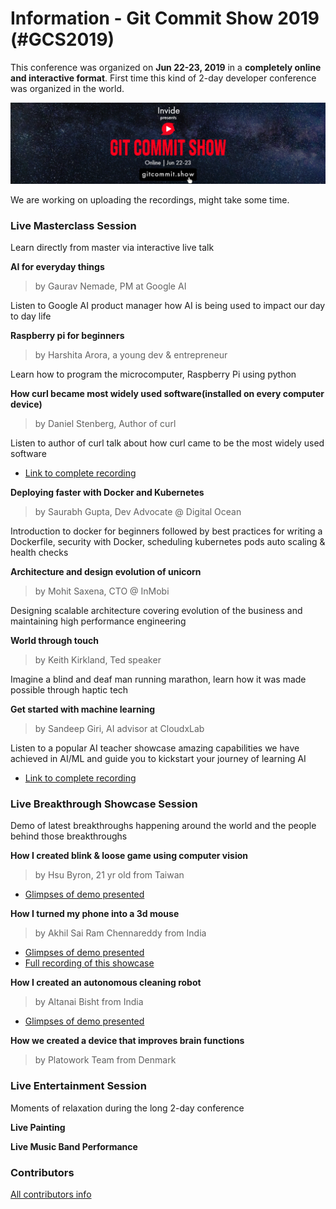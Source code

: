 # Information - Git Commit Show 2019 (#GCS2019)

This conference was organized on **Jun 22-23, 2019** in a **completely online and interactive format**. 
First time this kind of 2-day developer conference was organized in the world. 

![Banner Image](https://github.com/Git-Commit-Show/gcs2019/raw/master/linkedin_banner.png "GCS2019 Banner")

We are working on uploading the recordings, might take some time.

### Live Masterclass Session

Learn directly from master via interactive live talk


**AI for everyday things**

> by Gaurav Nemade, PM at Google AI	

Listen to Google AI product manager how AI is being used to impact our day to day life


**Raspberry pi for beginners**

> by Harshita Arora, a young dev & entrepreneur

Learn how to program the microcomputer, Raspberry Pi using python


**How curl became most widely used software(installed on every computer device)**

> by Daniel Stenberg, Author of curl	

Listen to author of curl talk about how curl came to be the most widely used software

* [Link to complete recording](https://youtu.be/oYP7W1gXzsI)


**Deploying faster with Docker and Kubernetes**

> by Saurabh Gupta, Dev Advocate @ Digital Ocean

Introduction to docker for beginners followed by best practices for writing a Dockerfile, security with Docker, scheduling kubernetes pods auto scaling & health checks


**Architecture and design evolution of unicorn**

> by Mohit Saxena, CTO @ InMobi	

Designing scalable architecture covering evolution of the business and maintaining high performance engineering


**World through touch**

> by Keith Kirkland, Ted speaker

Imagine a blind and deaf man running marathon, learn how it was made possible through haptic tech


**Get started with machine learning**

> by Sandeep Giri, AI advisor at CloudxLab

Listen to a popular AI teacher showcase amazing capabilities we have achieved in AI/ML and guide you to kickstart your journey of learning AI

* [Link to complete recording](https://www.youtube.com/watch?v=0TvA0B2Jx3k)


### Live Breakthrough Showcase Session

Demo of latest breakthroughs happening around the world and the people behind those breakthroughs


**How I created blink & loose game using computer vision**

> by Hsu Byron, 21 yr old from Taiwan

* [Glimpses of demo presented](https://youtu.be/qOZAXwyPdHo?t=84)


**How I turned my phone into a 3d mouse**

> by Akhil Sai Ram Chennareddy from India

* [Glimpses of demo presented](https://youtu.be/rtP8RmoAaCw)
* [Full recording of this showcase](https://www.youtube.com/watch?v=LRu5v7FeJMg)


**How I created an autonomous cleaning robot**

> by Altanai Bisht from India

* [Glimpses of demo presented](https://youtu.be/WJ9RQDVq8tY)


**How we created a device that improves brain functions**

> by Platowork Team from Denmark



### Live Entertainment Session

Moments of relaxation during the long 2-day conference

**Live Painting**

**Live Music Band Performance**

### Contributors

[All contributors info](http://bit.ly/gcscontributors)
